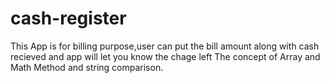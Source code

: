 # cash-register
This App is for billing purpose,user can put the bill amount along with cash recieved and app will let you know the chage left
The concept of Array and Math Method and string comparison.
